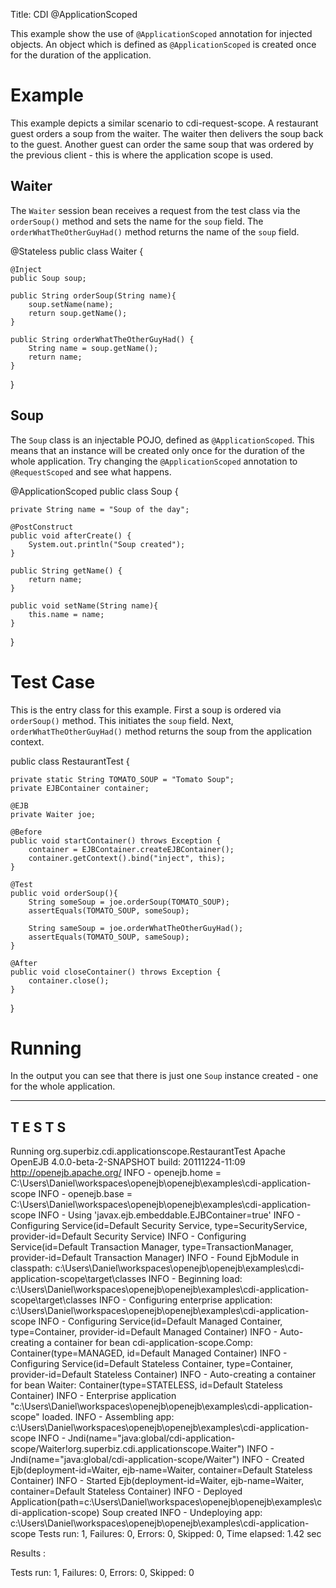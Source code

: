 Title: CDI @ApplicationScoped

This example show the use of `@ApplicationScoped` annotation for injected objects. An object
which is defined as `@ApplicationScoped` is created once for the duration of the application.

# Example

This example depicts a similar scenario to cdi-request-scope. A restaurant guest orders
a soup from the waiter. The waiter then delivers the soup back to the guest. Another
guest can order the same soup that was ordered by the previous client - this is where
the application scope is used. 

## Waiter

The `Waiter` session bean receives a request from the test class via the `orderSoup()` method
and sets the name for the `soup` field. The `orderWhatTheOtherGuyHad()` method returns
the name of the `soup` field.

@Stateless
public class Waiter {
	
	@Inject
	public Soup soup;
	
	public String orderSoup(String name){
		soup.setName(name);
		return soup.getName();
	}

	public String orderWhatTheOtherGuyHad() {
		String name = soup.getName();
		return name;
	}

}

## Soup

The `Soup` class is an injectable POJO, defined as `@ApplicationScoped`. This means that an instance
will be created only once for the duration of the whole application. Try changing the `@ApplicationScoped`
annotation to `@RequestScoped` and see what happens.

@ApplicationScoped
public class Soup {

	private String name = "Soup of the day";

	@PostConstruct
	public void afterCreate() {
		System.out.println("Soup created");
	}

	public String getName() {
		return name;
	}
	
	public void setName(String name){
		this.name = name;
	}
}


# Test Case

This is the entry class for this example. First a soup is ordered via `orderSoup()` method.
This initiates the `soup` field. Next, `orderWhatTheOtherGuyHad()` method returns the soup
from the application context.

public class RestaurantTest {
	
	private static String TOMATO_SOUP = "Tomato Soup";
	private EJBContainer container;
	
	@EJB
	private Waiter joe;
	
	@Before
    public void startContainer() throws Exception {
        container = EJBContainer.createEJBContainer();
        container.getContext().bind("inject", this);
    }
	
	@Test
	public void orderSoup(){
		String someSoup = joe.orderSoup(TOMATO_SOUP);
		assertEquals(TOMATO_SOUP, someSoup);
		
		String sameSoup = joe.orderWhatTheOtherGuyHad();
		assertEquals(TOMATO_SOUP, sameSoup);
	}
	
	@After
	public void closeContainer() throws Exception {
		container.close();
	}
}

# Running

In the output you can see that there is just one `Soup` instance created - one for
the whole application.

-------------------------------------------------------
 T E S T S
-------------------------------------------------------
Running org.superbiz.cdi.applicationscope.RestaurantTest
Apache OpenEJB 4.0.0-beta-2-SNAPSHOT    build: 20111224-11:09
http://openejb.apache.org/
INFO - openejb.home = C:\Users\Daniel\workspaces\openejb\openejb\examples\cdi-application-scope
INFO - openejb.base = C:\Users\Daniel\workspaces\openejb\openejb\examples\cdi-application-scope
INFO - Using 'javax.ejb.embeddable.EJBContainer=true'
INFO - Configuring Service(id=Default Security Service, type=SecurityService, provider-id=Default Security Service)
INFO - Configuring Service(id=Default Transaction Manager, type=TransactionManager, provider-id=Default Transaction Manager)
INFO - Found EjbModule in classpath: c:\Users\Daniel\workspaces\openejb\openejb\examples\cdi-application-scope\target\classes
INFO - Beginning load: c:\Users\Daniel\workspaces\openejb\openejb\examples\cdi-application-scope\target\classes
INFO - Configuring enterprise application: c:\Users\Daniel\workspaces\openejb\openejb\examples\cdi-application-scope
INFO - Configuring Service(id=Default Managed Container, type=Container, provider-id=Default Managed Container)
INFO - Auto-creating a container for bean cdi-application-scope.Comp: Container(type=MANAGED, id=Default Managed Container)
INFO - Configuring Service(id=Default Stateless Container, type=Container, provider-id=Default Stateless Container)
INFO - Auto-creating a container for bean Waiter: Container(type=STATELESS, id=Default Stateless Container)
INFO - Enterprise application "c:\Users\Daniel\workspaces\openejb\openejb\examples\cdi-application-scope" loaded.
INFO - Assembling app: c:\Users\Daniel\workspaces\openejb\openejb\examples\cdi-application-scope
INFO - Jndi(name="java:global/cdi-application-scope/Waiter!org.superbiz.cdi.applicationscope.Waiter")
INFO - Jndi(name="java:global/cdi-application-scope/Waiter")
INFO - Created Ejb(deployment-id=Waiter, ejb-name=Waiter, container=Default Stateless Container)
INFO - Started Ejb(deployment-id=Waiter, ejb-name=Waiter, container=Default Stateless Container)
INFO - Deployed Application(path=c:\Users\Daniel\workspaces\openejb\openejb\examples\cdi-application-scope)
Soup created
INFO - Undeploying app: c:\Users\Daniel\workspaces\openejb\openejb\examples\cdi-application-scope
Tests run: 1, Failures: 0, Errors: 0, Skipped: 0, Time elapsed: 1.42 sec

Results :

Tests run: 1, Failures: 0, Errors: 0, Skipped: 0